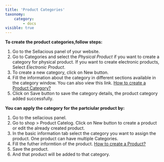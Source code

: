```yaml
---
title: 'Product Categories'
taxonomy:
    category:
        - docs
visible: true
---
```


**To create the product categories,follow steps:**
1. Go to the Sellacious panel of your website.
2. Go to Categories and select the _Physical Product_ if you want to create a category for physical product. If you want to create electronic products, Select _Electronic Product_.
3. To create a new category, click on New button.
4. Fill the information about the category in different sections available in the category window. You can also view this link. [How to create a Product Category?](https://www.sellacious.com/learn/categories/product-categories)
5. Click on Save button to save the category details, the product category added successfully.

**You can apply the category for the partciular product by:**

1. Go to the sellacious panel.
2. Go to shop > Product Catelog. Click on New button to create a product or edit the already created product.
3. In the basic information tab select the category you want to assign the product. One product can have multiple Categories.
6. Fill the futher informtion of the product. [How to create a Product?](https://www.sellacious.com/learn/product/add-a-product)
7. Save the product.
8. And that product will be added to that category.


